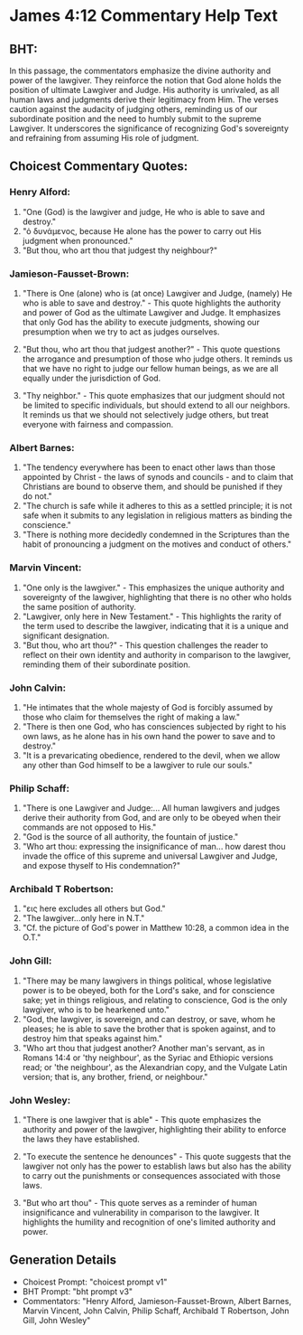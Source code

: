 # James 4:12 Commentary Help Text

## BHT:
In this passage, the commentators emphasize the divine authority and power of the lawgiver. They reinforce the notion that God alone holds the position of ultimate Lawgiver and Judge. His authority is unrivaled, as all human laws and judgments derive their legitimacy from Him. The verses caution against the audacity of judging others, reminding us of our subordinate position and the need to humbly submit to the supreme Lawgiver. It underscores the significance of recognizing God's sovereignty and refraining from assuming His role of judgment.

## Choicest Commentary Quotes:
### Henry Alford:
1. "One (God) is the lawgiver and judge, He who is able to save and destroy." 
2. "ὁ δυνάμενος, because He alone has the power to carry out His judgment when pronounced." 
3. "But thou, who art thou that judgest thy neighbour?"

### Jamieson-Fausset-Brown:
1. "There is One (alone) who is (at once) Lawgiver and Judge, (namely) He who is able to save and destroy." - This quote highlights the authority and power of God as the ultimate Lawgiver and Judge. It emphasizes that only God has the ability to execute judgments, showing our presumption when we try to act as judges ourselves.

2. "But thou, who art thou that judgest another?" - This quote questions the arrogance and presumption of those who judge others. It reminds us that we have no right to judge our fellow human beings, as we are all equally under the jurisdiction of God.

3. "Thy neighbor." - This quote emphasizes that our judgment should not be limited to specific individuals, but should extend to all our neighbors. It reminds us that we should not selectively judge others, but treat everyone with fairness and compassion.

### Albert Barnes:
1. "The tendency everywhere has been to enact other laws than those appointed by Christ - the laws of synods and councils - and to claim that Christians are bound to observe them, and should be punished if they do not."
2. "The church is safe while it adheres to this as a settled principle; it is not safe when it submits to any legislation in religious matters as binding the conscience."
3. "There is nothing more decidedly condemned in the Scriptures than the habit of pronouncing a judgment on the motives and conduct of others."

### Marvin Vincent:
1. "One only is the lawgiver." - This emphasizes the unique authority and sovereignty of the lawgiver, highlighting that there is no other who holds the same position of authority.
2. "Lawgiver, only here in New Testament." - This highlights the rarity of the term used to describe the lawgiver, indicating that it is a unique and significant designation.
3. "But thou, who art thou?" - This question challenges the reader to reflect on their own identity and authority in comparison to the lawgiver, reminding them of their subordinate position.

### John Calvin:
1. "He intimates that the whole majesty of God is forcibly assumed by those who claim for themselves the right of making a law."
2. "There is then one God, who has consciences subjected by right to his own laws, as he alone has in his own hand the power to save and to destroy."
3. "It is a prevaricating obedience, rendered to the devil, when we allow any other than God himself to be a lawgiver to rule our souls."

### Philip Schaff:
1. "There is one Lawgiver and Judge:... All human lawgivers and judges derive their authority from God, and are only to be obeyed when their commands are not opposed to His." 
2. "God is the source of all authority, the fountain of justice."
3. "Who art thou: expressing the insignificance of man... how darest thou invade the office of this supreme and universal Lawgiver and Judge, and expose thyself to His condemnation?"

### Archibald T Robertson:
1. "εις here excludes all others but God."
2. "The lawgiver...only here in N.T."
3. "Cf. the picture of God's power in Matthew 10:28, a common idea in the O.T."

### John Gill:
1. "There may be many lawgivers in things political, whose legislative power is to be obeyed, both for the Lord's sake, and for conscience sake; yet in things religious, and relating to conscience, God is the only lawgiver, who is to be hearkened unto."
2. "God, the lawgiver, is sovereign, and can destroy, or save, whom he pleases; he is able to save the brother that is spoken against, and to destroy him that speaks against him."
3. "Who art thou that judgest another? Another man's servant, as in Romans 14:4 or 'thy neighbour', as the Syriac and Ethiopic versions read; or 'the neighbour', as the Alexandrian copy, and the Vulgate Latin version; that is, any brother, friend, or neighbour."

### John Wesley:
1. "There is one lawgiver that is able" - This quote emphasizes the authority and power of the lawgiver, highlighting their ability to enforce the laws they have established.

2. "To execute the sentence he denounces" - This quote suggests that the lawgiver not only has the power to establish laws but also has the ability to carry out the punishments or consequences associated with those laws.

3. "But who art thou" - This quote serves as a reminder of human insignificance and vulnerability in comparison to the lawgiver. It highlights the humility and recognition of one's limited authority and power.


## Generation Details
- Choicest Prompt: "choicest prompt v1"
- BHT Prompt: "bht prompt v3"
- Commentators: "Henry Alford, Jamieson-Fausset-Brown, Albert Barnes, Marvin Vincent, John Calvin, Philip Schaff, Archibald T Robertson, John Gill, John Wesley"
